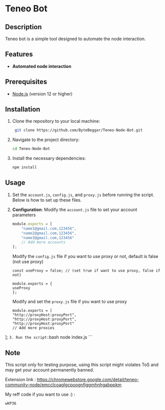 # Teneo Bot

## Description
Teneo bot is a simple tool designed to automate the node interaction.

## Features
- **Automated node interaction**

## Prerequisites
- [Node.js](https://nodejs.org/) (version 12 or higher)

## Installation

1. Clone the repository to your local machine:
   ```bash
	git clone https://github.com/ByteBeggar/Teneo-Node-Bot.git
   ```
2. Navigate to the project directory:
	```bash
	cd Teneo-Node-Bot
	```
3. Install the necessary dependencies:
	```bash
	npm install
	```

## Usage

1. Set the `account.js`, `config.js`, and `proxy.js` before running the script. Below is how to set up these files.

2. **Configuration**: Modify the `account.js` file to set your account parameters
   ```javascript
   module.exports = [
       "name1@gmail.com,123456",
       "name2@gmail.com,123456",
       "name3@gmail.com,123456"
       // Add more accounts
   ];

	```
	Modify the `config.js` file if you want to use proxy or not, default is false (not use proxy)
	```
	const useProxy = false; // (set true if want to use proxy, false if not)

	module.exports = {
	useProxy
	};
	```
	Modify and set the `proxy.js` file if you want to use proxy
	```
	module.exports = [
    "http://proxyHost:proxyPort",
    "http://proxyHost:proxyPort",
    "http://proxyHost:proxyPort"
    // Add more proxies
];
	```
3. Run the script:
	```bash
	node index.js
	```


## Note
This script only for testing purpose, using this script might violates ToS and may get your account permanently banned.

Extension link : https://chromewebstore.google.com/detail/teneo-community-node/emcclcoaglgcpoognfiggmhnhgabppkm

My reff code if you want to use :) : 
```bash
wKP36
```

